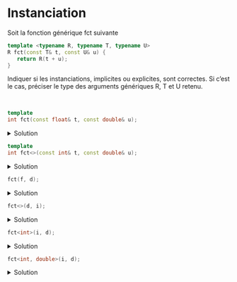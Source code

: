 # Instanciation

Soit la fonction générique fct suivante

~~~cpp
template <typename R, typename T, typename U>
R fct(const T& t, const U& u) {
   return R(t + u);
}
~~~

Indiquer si les instanciations, implicites ou explicites, sont correctes.
Si c’est le cas, préciser le type des arguments génériques R, T et U retenu.

<br>

~~~cpp
template
int fct(const float& t, const double& u);
~~~

<details>
<summary>Solution</summary>

Correct

- R : `int`
- T : `float`
- U : `double`

------------------------------------------------
</details>

~~~cpp
template
int fct<>(const int& t, const double& u);
~~~

<details>
<summary>Solution</summary>

Correct

- R : `int`
- T : `int `
- U : `double`

------------------------------------------------
</details>

~~~cpp
fct(f, d);
~~~

<details>
<summary>Solution</summary>

Incorrect

- R : -
- T : -
- U : -

------------------------------------------------
</details>

~~~cpp
fct<>(d, i);
~~~

<details>
<summary>Solution</summary>

Incorrect

- R : -
- T : -
- U : -

------------------------------------------------
</details>

~~~cpp
fct<int>(i, d);
~~~

<details>
<summary>Solution</summary>

Correct

- R : `int`
- T : `int`
- U : `double`

------------------------------------------------
</details>

~~~cpp
fct<int, double>(i, d);
~~~

<details>
<summary>Solution</summary>

Correct

- R : `int`
- T : `double`
- U : `double`

------------------------------------------------
</details>
